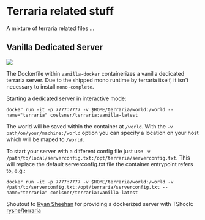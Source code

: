 # Terraria related stuff
A mixture of terraria related files ...

## Vanilla Dedicated Server

[![](https://images.microbadger.com/badges/image/coelsner/terraria.svg)](coelsner/vanilla-docker)

The Dockerfile within `vanilla-docker` containerizes a vanilla dedicated terraria server. Due to the shipped mono runtime by terraria itself, it isn't necessary to install `mono-complete`.

Starting a dedicated server in interactive mode:

    docker run -it -p 7777:7777 -v $HOME/terraria/world:/world --name="terraria" coelsner/terraria:vanilla-latest

The world will be saved within the container at `/world`. With the `-v path/on/your/machine:/world` option you can specify a location on your host which will be maped to `/world`.

To start your server with a different config file just use `-v /path/to/local/serverconfig.txt:/opt/terraria/serverconfig.txt`. This will replace the default serverconfig.txt file the container entrypoint refers to, e.g.:

    docker run -it -p 7777:7777 -v $HOME/terraria/world:/world -v /path/to/serverconfig.txt:/opt/terraria/serverconfig.txt --name="terraria" coelsner/terraria:vanilla-latest

Shoutout to [Ryan Sheehan](https://github.com/ryansheehan) for providing a dockerized server with TShock: [ryshe/terraria](https://hub.docker.com/r/ryshe/terraria/)
